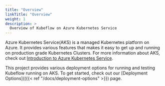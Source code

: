 ```yaml
---
title: "Overview"
linkTitle: "Overview"
weight: 1
description: >
  Overview of Kubeflow on Azure Kubernetes Service
---
```


Azure Kubernetes Service(AKS) is a managed Kubernetes platform on Azure. It provides various features that makes it easy to get up and running on production grade Kubernetes Clusters. For more information about AKS, check out [Introduction to Azure Kubernetes Service](https://learn.microsoft.com/azure/aks/intro-kubernetes).

This project provides various deployment options for running and testing Kubeflow running on AKS. To get started, check out our [Deployment Options](({{< ref "/docs/deployment-options" >}}) page. 